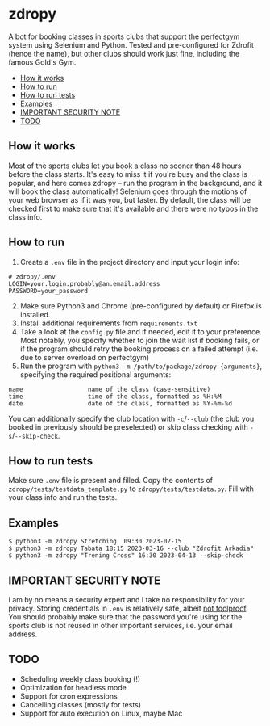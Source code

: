 # zdropy

A bot for booking classes in sports clubs that support the 
[perfectgym](https://www.perfectgym.com/en) system using Selenium and Python.
Tested and pre-configured for Zdrofit (hence the name), but other clubs should
work just fine, including the famous Gold's Gym.

<!-- TOC -->
* [How it works](#how-it-works)
* [How to run](#how-to-run)
* [How to run tests](#how-to-run-tests)
* [Examples](#examples)
* [IMPORTANT SECURITY NOTE](#important-security-note)
* [TODO](#todo)
<!-- TOC -->

## How it works

Most of the sports clubs let you book a class no sooner than 48 hours before
the class starts. It's easy to miss it if you're busy and the class is popular,
and here comes zdropy – run the program in the background, and it will book the
class automatically! Selenium goes through the motions of your web browser as if
it was you, but faster. By default, the class will be checked first to make sure 
that it's available and there were no typos in the class info.


## How to run

1. Create a `.env` file in the project directory and input your login info:
``` 
# zdropy/.env
LOGIN=your.login.probably@an.email.address
PASSWORD=your_password
```
2. Make sure Python3 and Chrome (pre-configured by default) or Firefox is installed.
3. Install additional requirements from `requirements.txt`
4. Take a look at the `config.py` file and if needed, edit it to your preference.
Most notably, you specify whether to join the wait list if booking fails, 
or if the program should retry the booking process on a failed attempt
(i.e. due to server overload on perfectgym)   
5. Run the program with `python3 -m /path/to/package/zdropy {arguments}`,
specifying the required positional arguments:
```
name                  name of the class (case-sensitive)
time                  time of the class, formatted as %H:%M
date                  date of the class, formatted as %Y-%m-%d
```
You can additionally specify the club location with `-c`/`--club`
(the club you booked in previously should be preselected) or skip
class checking with `-s`/`--skip-check`.

## How to run tests

Make sure `.env` file is present and filled.
Copy the contents of `zdropy/tests/testdata_template.py` to `zdropy/tests/testdata.py`.
Fill with your class info and run the tests.

## Examples

```
$ python3 -m zdropy Stretching  09:30 2023-02-15
$ python3 -m zdropy Tabata 18:15 2023-03-16 --club "Zdrofit Arkadia"
$ python3 -m zdropy "Trening Cross" 16:30 2023-04-13 --skip-check
```

## IMPORTANT SECURITY NOTE

I am by no means a security expert and I take no responsibility for your privacy.
Storing credentials in `.env` is relatively safe, albeit [not foolproof](https://stackoverflow.com/questions/60360298/is-it-secure-way-to-store-private-values-in-env-file).
You should probably make sure that the password you're using for the sports club
is not reused in other important services, i.e. your email address.

## TODO

* Scheduling weekly class booking (!)
* Optimization for headless mode
* Support for cron expressions
* Cancelling classes (mostly for tests)
* Support for auto execution on Linux, maybe Mac